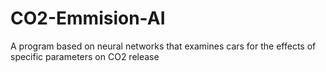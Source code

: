 # CO2-Emmision-AI
A program based on neural networks that examines cars for the effects of specific parameters on CO2 release
